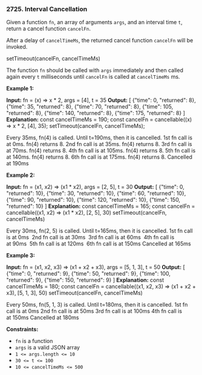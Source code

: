 ### 2725\. Interval Cancellation

Given a function `fn`, an array of arguments `args`, and an interval time `t`, return a cancel function `cancelFn`.

After a delay of `cancelTimeMs`, the returned cancel function `cancelFn` will be invoked.

setTimeout(cancelFn, cancelTimeMs)

The function `fn` should be called with `args` immediately and then called again every `t` milliseconds until `cancelFn` is called at `cancelTimeMs` ms.

**Example 1:**

**Input:** fn = (x) => x \* 2, args = \[4\], t = 35
**Output:** 
\[
   {"time": 0, "returned": 8},
   {"time": 35, "returned": 8},
   {"time": 70, "returned": 8},
   {"time": 105, "returned": 8},
   {"time": 140, "returned": 8},
   {"time": 175, "returned": 8}
\]
**Explanation:** 
const cancelTimeMs = 190;
const cancelFn = cancellable((x) => x \* 2, \[4\], 35);
setTimeout(cancelFn, cancelTimeMs);

Every 35ms, fn(4) is called. Until t=190ms, then it is cancelled.
1st fn call is at 0ms. fn(4) returns 8.
2nd fn call is at 35ms. fn(4) returns 8.
3rd fn call is at 70ms. fn(4) returns 8.
4th fn call is at 105ms. fn(4) returns 8.
5th fn call is at 140ms. fn(4) returns 8.
6th fn call is at 175ms. fn(4) returns 8.
Cancelled at 190ms

**Example 2:**

**Input:** fn = (x1, x2) => (x1 \* x2), args = \[2, 5\], t = 30
**Output:** 
\[
   {"time": 0, "returned": 10},
   {"time": 30, "returned": 10},
   {"time": 60, "returned": 10},
   {"time": 90, "returned": 10},
   {"time": 120, "returned": 10},
   {"time": 150, "returned": 10}
\]
**Explanation:** 
const cancelTimeMs = 165; 
const cancelFn = cancellable((x1, x2) => (x1 \* x2), \[2, 5\], 30) 
setTimeout(cancelFn, cancelTimeMs)

Every 30ms, fn(2, 5) is called. Until t=165ms, then it is cancelled.
1st fn call is at 0ms 
2nd fn call is at 30ms 
3rd fn call is at 60ms 
4th fn call is at 90ms 
5th fn call is at 120ms 
6th fn call is at 150ms
Cancelled at 165ms

**Example 3:**

**Input:** fn = (x1, x2, x3) => (x1 + x2 + x3), args = \[5, 1, 3\], t = 50
**Output:** 
\[
   {"time": 0, "returned": 9},
   {"time": 50, "returned": 9},
   {"time": 100, "returned": 9},
   {"time": 150, "returned": 9}
\]
**Explanation:** 
const cancelTimeMs = 180;
const cancelFn = cancellable((x1, x2, x3) => (x1 + x2 + x3), \[5, 1, 3\], 50)
setTimeout(cancelFn, cancelTimeMs)

Every 50ms, fn(5, 1, 3) is called. Until t=180ms, then it is cancelled. 
1st fn call is at 0ms
2nd fn call is at 50ms
3rd fn call is at 100ms
4th fn call is at 150ms
Cancelled at 180ms

**Constraints:**

*   `fn` is a function
*   `args` is a valid JSON array
*   `1 <= args.length <= 10`
*   `30 <= t <= 100`
*   `10 <= cancelTimeMs <= 500`
